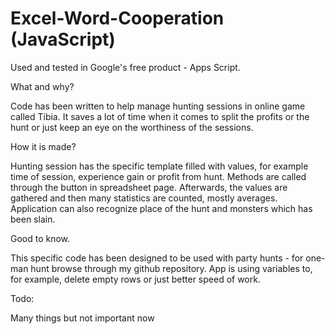 # Excel-Word-Cooperation (JavaScript)

Used and tested in Google's free product - Apps Script.

What and why?

Code has been written to help manage hunting sessions in online game called Tibia. It saves a lot of time when it comes to split the profits or the hunt or just keep an eye on the worthiness of the sessions.

How it is made?

Hunting session has the specific template filled with values, for example time of session, experience gain or profit from hunt. Methods are called through the button in spreadsheet page. Afterwards, the values are gathered and then many statistics are counted, mostly averages. Application can also recognize place of the hunt and monsters which has been slain.

Good to know.

This specific code has been designed to be used with party hunts - for one-man hunt browse through my github repository. App is using variables to, for example, delete empty rows or just better speed of work.

Todo:

Many things but not important now
